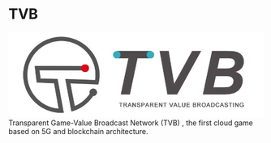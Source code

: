 # TVB
![Image text](https://github.com/TVBnetwork/TVB/blob/master/TVB.jpg)  
Transparent Game-Value Broadcast Network (TVB) , the first cloud game based on 5G and blockchain architecture. 
